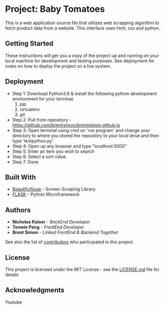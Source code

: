 # Project: Baby Tomatoes

This is a web application source file that utilizes web scrapping algorithm to fetch product data from a website. This interface uses html, css and python. 

## Getting Started

These instructions will get you a copy of the project up and running on your local machine for development and testing purposes. See deployment for notes on how to deploy the project on a live system.


## Deployment

* Step 1: Download Python3.6 & install the following python development environment for your terminal:
	1. pip 
	2. virtualenv
	3. git
* Step 2: Pull from repository - https://github.com/brentjsimon/brentjsimon.github.io
* Step 3: Open terminal using cmd on 'run program' and change your directory to where you stored the repository to your local drive and then type 'testpython.py'
* Step 4: Open up any browser and type "localhost:5000"
* Step 5: Enter an item you wish to search
* Step 6: Select a sort value. 
* Step 7: Done

## Built With

* [BeautifulSoup](https://pypi.python.org/pypi/beautifulsoup4) - Screen-Scraping Library
* [FLASK](http://flask.pocoo.org/) - Python Microframework

## Authors

* **Nicholas Kaiser** - *BackEnd Developer* 
* **Tenwie Peng** - *FrontEnd Developer* 
* **Brent Simon** - *Linked FrontEnd & Backend Together*


See also the list of [contributors](https://github.com/your/project/contributors) who participated in this project.

## License

This project is licensed under the MIT License - see the [LICENSE.md](LICENSE.md) file for details

## Acknowledgments

Youtube


